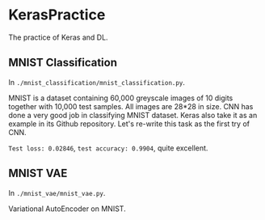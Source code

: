 # KerasPractice
The practice of Keras and DL.

## MNIST Classification
In `./mnist_classification/mnist_classification.py`.

MNIST is a dataset containing 60,000 greyscale images of 10 digits together with
10,000 test samples.
All images are 28*28 in size.
CNN has done a very good job in classifying MNIST dataset.
Keras also take it as an example in its Github repository.
Let's re-write this task as the first try of CNN.

`Test loss: 0.02846`, `test accuracy: 0.9904`, quite excellent.

## MNIST VAE
In `./mnist_vae/mnist_vae.py`.

Variational AutoEncoder on MNIST.
